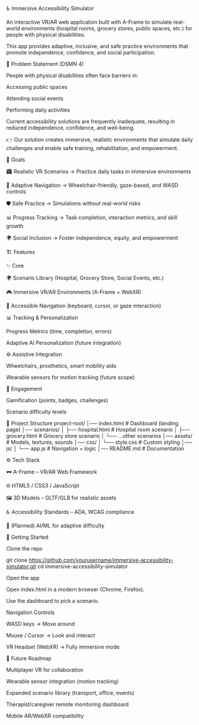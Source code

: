 ♿ Immersive Accessibility Simulator

An interactive VR/AR web application built with A-Frame
 to simulate real-world environments (hospital rooms, grocery stores, public spaces, etc.) for people with physical disabilities.

This app provides adaptive, inclusive, and safe practice environments that promote independence, confidence, and social participation.

📌 Problem Statement (DSMN 4)

People with physical disabilities often face barriers in:

Accessing public spaces

Attending social events

Performing daily activities

Current accessibility solutions are frequently inadequate, resulting in reduced independence, confidence, and well-being.

👉 Our solution creates immersive, realistic environments that simulate daily challenges and enable safe training, rehabilitation, and empowerment.

🎯 Goals

🏙 Realistic VR Scenarios → Practice daily tasks in immersive environments

🧭 Adaptive Navigation → Wheelchair-friendly, gaze-based, and WASD controls

🛡 Safe Practice → Simulations without real-world risks

📊 Progress Tracking → Task completion, interaction metrics, and skill growth

🌍 Social Inclusion → Foster independence, equity, and empowerment

🏗 Features

✨ Core

🌍 Scenario Library (Hospital, Grocery Store, Social Events, etc.)

🎮 Immersive VR/AR Environments (A-Frame + WebXR)

🧭 Accessible Navigation (keyboard, cursor, or gaze interaction)

📊 Tracking & Personalization

Progress Metrics (time, completion, errors)

Adaptive AI Personalization (future integration)

⚙ Assistive Integration

Wheelchairs, prosthetics, smart mobility aids

Wearable sensors for motion tracking (future scope)

🎲 Engagement

Gamification (points, badges, challenges)

Scenario difficulty levels

📂 Project Structure
project-root/
│── index.html              # Dashboard (landing page)
│── scenarios/
│   ├── hospital.html       # Hospital room scenario
│   ├── grocery.html        # Grocery store scenario
│   └── ...other scenarios
│── assets/                 # Models, textures, sounds
│── css/
│   └── style.css           # Custom styling
│── js/
│   └── app.js              # Navigation + logic
│── README.md               # Documentation

⚙️ Tech Stack

🕶 A-Frame – VR/AR Web Framework

🌐 HTML5 / CSS3 / JavaScript

🖼 3D Models – GLTF/GLB for realistic assets

♿ Accessibility Standards – ADA, WCAG compliance

🤖 (Planned) AI/ML for adaptive difficulty

🚀 Getting Started

Clone the repo

git clone https://github.com/yourusername/immersive-accessibility-simulator.git
cd immersive-accessibility-simulator


Open the app

Open index.html in a modern browser (Chrome, Firefox).

Use the dashboard to pick a scenario.

Navigation Controls

WASD keys → Move around

Mouse / Cursor → Look and interact

VR Headset (WebXR) → Fully immersive mode

🔮 Future Roadmap

 Multiplayer VR for collaboration

 Wearable sensor integration (motion tracking)

 Expanded scenario library (transport, office, events)

 Therapist/caregiver remote monitoring dashboard

 Mobile AR/WebXR compatibility
